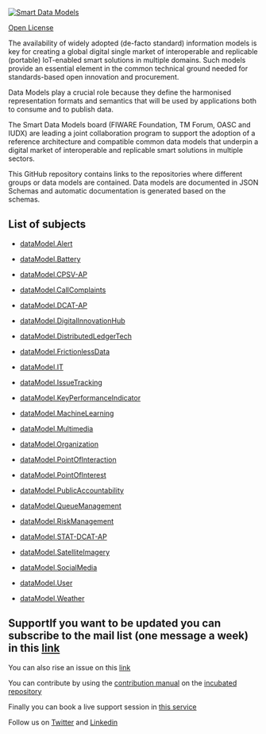 [![Smart Data Models](https://smartdatamodels.org/wp-content/uploads/2022/01/SmartDataModels_logo.png "Logo")](https://smartdatamodels.org)
[Open License](https://github.com/smart-data-models//CrossSector/blob/master//LICENSE.md)

The availability of widely adopted (de-facto standard) information models is key for creating a global digital single market of interoperable and replicable (portable) IoT-enabled smart solutions in multiple domains. Such models provide an essential element in the common technical ground needed for standards-based open innovation and procurement.

Data Models play a crucial role because they define the harmonised representation formats and semantics that will be used by applications both to consume and to publish data.

The Smart Data Models board (FIWARE Foundation, TM Forum, OASC and IUDX) are leading a joint collaboration program to support the adoption of a reference architecture and compatible common data models that underpin a digital market of interoperable and replicable smart solutions in multiple sectors.

This GitHub repository contains links to the repositories where different groups or data models are contained. Data models are documented in JSON Schemas and automatic documentation is generated based on the schemas. 

## List of subjects

* [dataModel.Alert](https://github.com/smart-data-models/dataModel.Alert)
* [dataModel.Battery](https://github.com/smart-data-models/dataModel.Battery)
* [dataModel.CPSV-AP](https://github.com/smart-data-models/dataModel.CPSV-AP)
* [dataModel.CallComplaints](https://github.com/smart-data-models/dataModel.CallComplaints)
* [dataModel.DCAT-AP](https://github.com/smart-data-models/dataModel.DCAT-AP)
* [dataModel.DigitalInnovationHub](https://github.com/smart-data-models/dataModel.DigitalInnovationHub)
* [dataModel.DistributedLedgerTech](https://github.com/smart-data-models/dataModel.DistributedLedgerTech)
* [dataModel.FrictionlessData](https://github.com/smart-data-models/dataModel.FrictionlessData)
* [dataModel.IT](https://github.com/smart-data-models/dataModel.IT)
* [dataModel.IssueTracking](https://github.com/smart-data-models/dataModel.IssueTracking)
* [dataModel.KeyPerformanceIndicator](https://github.com/smart-data-models/dataModel.KeyPerformanceIndicator)
* [dataModel.MachineLearning](https://github.com/smart-data-models/dataModel.MachineLearning)
* [dataModel.Multimedia](https://github.com/smart-data-models/dataModel.Multimedia)
* [dataModel.Organization](https://github.com/smart-data-models/dataModel.Organization)
* [dataModel.PointOfInteraction](https://github.com/smart-data-models/dataModel.PointOfInteraction)
* [dataModel.PointOfInterest](https://github.com/smart-data-models/dataModel.PointOfInterest)
* [dataModel.PublicAccountability](https://github.com/smart-data-models/dataModel.PublicAccountability)
* [dataModel.QueueManagement](https://github.com/smart-data-models/dataModel.QueueManagement)
* [dataModel.RiskManagement](https://github.com/smart-data-models/dataModel.RiskManagement)
* [dataModel.STAT-DCAT-AP](https://github.com/smart-data-models/dataModel.STAT-DCAT-AP)
* [dataModel.SatelliteImagery](https://github.com/smart-data-models/dataModel.SatelliteImagery)
* [dataModel.SocialMedia](https://github.com/smart-data-models/dataModel.SocialMedia)
* [dataModel.User](https://github.com/smart-data-models/dataModel.User)
* [dataModel.Weather](https://github.com/smart-data-models/dataModel.Weather)
## SupportIf you want to be updated you can subscribe to the mail list (one message a week) in this [link](https://smartdatamodels.org/index.php/subscriptions-page/)
You can also rise an issue on this [link](https://smartdatamodels.org/index.php/submit-an-issue-2/)
You can contribute by using the [contribution manual](https://bit.ly/contribution_manual) on the [incubated repository](https://github.com/smart-data-models/incubated/tree/master)
Finally you can book a live support session in [this service](https://calendly.com/smartdatamodels)
Follow us on [Twitter](https://twitter.com/smartdatamodels) and [Linkedin](https://www.linkedin.com/company/72642317/)
